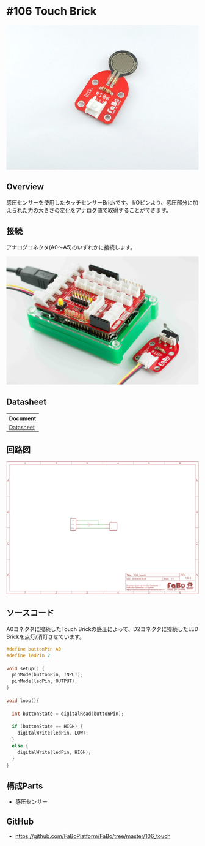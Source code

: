 # #106 Touch Brick
![](../img/100_analog/product/106.jpg)
<!--COLORME-->

## Overview
感圧センサーを使用したタッチセンサーBrickです。
I/Oピンより、感圧部分に加えられた力の大きさの変化をアナログ値で取得することができます。

## 接続

アナログコネクタ(A0〜A5)のいずれかに接続します。

![](../img/100_analog/connect/107_new_with_arduino.jpg)

## Datasheet
| Document |
|:--|
| [Datasheet](http://interlinkelectronics.com/datasheets/Datasheet_FSR.pdf) |

## 回路図
![](../img/100_analog/schematic/106_touch.png)

## ソースコード

A0コネクタに接続したTouch Brickの感圧によって、D2コネクタに接続したLED Brickを点灯/消灯させています。

```c
#define buttonPin A0
#define ledPin 2

void setup() {
  pinMode(buttonPin, INPUT);
  pinMode(ledPin, OUTPUT);
}

void loop(){

  int buttonState = digitalRead(buttonPin);

  if (buttonState == HIGH) {
    digitalWrite(ledPin, LOW);
  }
  else {
    digitalWrite(ledPin, HIGH);
  }
}
```

## 構成Parts
- 感圧センサー

## GitHub
- https://github.com/FaBoPlatform/FaBo/tree/master/106_touch

